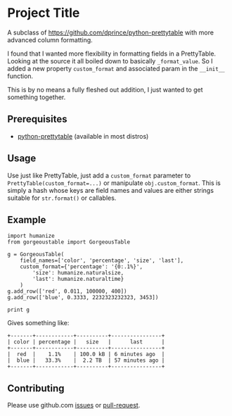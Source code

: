 # Project Title

A subclass of https://github.com/dprince/python-prettytable with more advanced column formatting.

I found that I wanted more flexibility in formatting fields in a PrettyTable.  Looking at the source
it all boiled down to basically `_format_value`.  So I added a new property `custom_format` and
associated param in the `__init__` function.

This is by no means a fully fleshed out addition, I just wanted to get something together.

## Prerequisites

* [python-prettytable](https://github.com/dprince/python-prettytable) (available in most distros)

## Usage

Use just like PrettyTable, just add a `custom_format` parameter to `PrettyTable(custom_format=...)`
or manipulate `obj.custom_format`.  This is simply a hash whose keys are field names and values
are either strings suitable for `str.format()` or callables.

## Example


```
import humanize
from gorgeoustable import GorgeousTable

g = GorgeousTable(
    field_names=['color', 'percentage', 'size', 'last'],
    custom_format={'percentage': '{0:.1%}',
        'size': humanize.naturalsize,
        'last': humanize.naturaltime}
    )
g.add_row(['red', 0.011, 100000, 400])
g.add_row(['blue', 0.3333, 2232323232323, 3453])

print g
```

Gives something like:

```
+-------+------------+----------+----------------+
| color | percentage |   size   |      last      |
+-------+------------+----------+----------------+
|  red  |    1.1%    | 100.0 kB | 6 minutes ago  |
|  blue |   33.3%    |  2.2 TB  | 57 minutes ago |
+-------+------------+----------+----------------+
```

## Contributing

Please use github.com [issues](https://github.com/alanwevans/python-gorgeoustable/issues) or [pull-request](https://github.com/alanwevans/python-gorgeoustable/pull/new/master).
